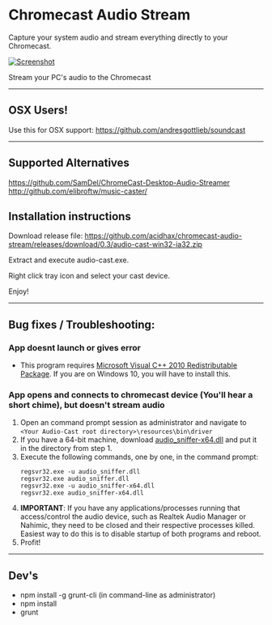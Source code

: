 # Chromecast Audio Stream
Capture your system audio and stream everything directly to your Chromecast.

[![Screenshot](https://s3.amazonaws.com/matbee.com/audio-cast.png)](https://s3.amazonaws.com/matbee.com/audio-cast.png)

Stream your PC's audio to the Chromecast

---

## OSX Users!

Use this for OSX support: https://github.com/andresgottlieb/soundcast

---

## Supported Alternatives
https://github.com/SamDel/ChromeCast-Desktop-Audio-Streamer
http://github.com/elibroftw/music-caster/

## Installation instructions

Download release file: https://github.com/acidhax/chromecast-audio-stream/releases/download/0.3/audio-cast-win32-ia32.zip

Extract and execute audio-cast.exe.

Right click tray icon and select your cast device.

Enjoy!

----

## Bug fixes / Troubleshooting:

### App doesnt launch or gives error
- This program requires [Microsoft Visual C++ 2010 Redistributable Package](https://www.microsoft.com/en-us/download/details.aspx?id=5555). If you are on Windows 10, you will have to install this.

### App opens and connects to chromecast device (You'll hear a short chime), but doesn't stream audio
1. Open an command prompt session as administrator and navigate to `<Your Audio-Cast root directory>\resources\bin\driver`
2. If you have a 64-bit machine, download [audio_sniffer-x64.dll](https://github.com/rdp/virtual-audio-capture-grabber-device/tree/master/source_code/x64/Release) and put it in the directory from step 1. 
3. Execute the following commands, one by one, in the command prompt: 
   ```
   regsvr32.exe -u audio_sniffer.dll
   regsvr32.exe audio_sniffer.dll
   regsvr32.exe -u audio_sniffer-x64.dll
   regsvr32.exe audio_sniffer-x64.dll
   ```
4. **IMPORTANT**: If you have any applications/processes running that access/control the audio device, such as Realtek Audio Manager or Nahimic, they need to be closed and their respective processes killed. Easiest way to do this is to disable startup of both programs and reboot. 
5. Profit! 

---

## Dev's

- npm install -g grunt-cli (in command-line as administrator)
- npm install
- grunt
